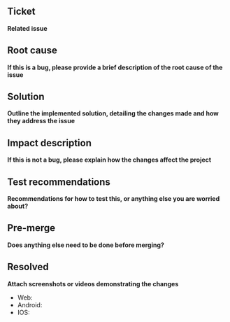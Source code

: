 ## Ticket
**Related issue**

## Root cause
**If this is a bug, please provide a brief description of the root cause of the issue**

## Solution
**Outline the implemented solution, detailing the changes made and how they address the issue**

## Impact description
**If this is not a bug, please explain how the changes affect the project**

## Test recommendations
**Recommendations for how to test this, or anything else you are worried about?**

## Pre-merge
**Does anything else need to be done before merging?**

## Resolved
**Attach screenshots or videos demonstrating the changes**
- Web:
- Android:
- IOS: